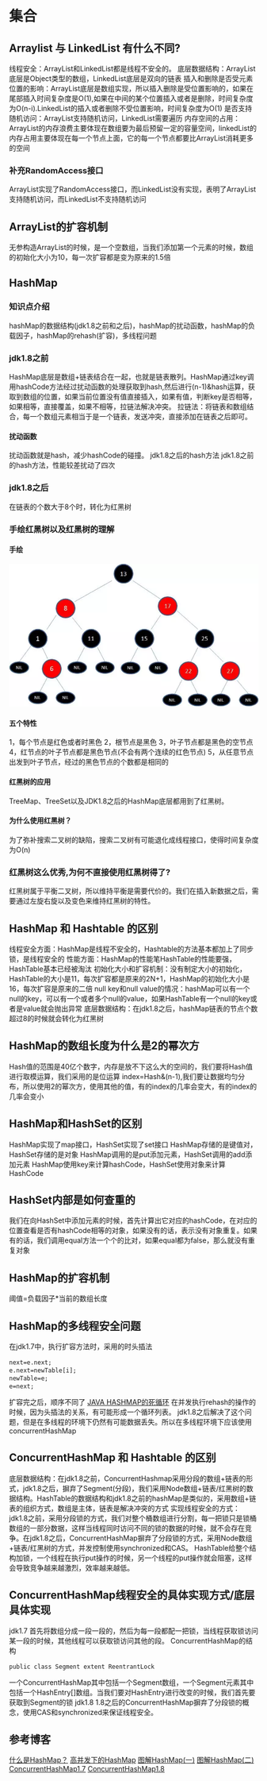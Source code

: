 # 集合
## Arraylist 与 LinkedList 有什么不同?
线程安全：ArrayList和LinkedList都是线程不安全的。
底层数据结构：ArrayList底层是Object类型的数组，LinkedList底层是双向的链表
插入和删除是否受元素位置的影响：ArrayList底层是数组实现，所以插入删除是受位置影响的，如果在尾部插入时间复杂度是O(1),如果在中间的某个位置插入或者是删除，时间复杂度为O(n-i).LinkedList的插入或者删除不受位置影响，时间复杂度为O(1)
是否支持随机访问：ArrayList支持随机访问，LinkedList需要遍历
内存空间的占用：ArrayList的内存浪费主要体现在数组要为最后预留一定的容量空间，linkedList的内存占用主要体现在每一个节点上面，它的每一个节点都要比ArrayList消耗更多的空间
### 补充RandomAccess接口
ArrayList实现了RandomAccess接口，而LinkedList没有实现，表明了ArrayList支持随机访问，而LinkedList不支持随机访问
## ArrayList的扩容机制
无参构造ArrayList的时候，是一个空数组，当我们添加第一个元素的时候，数组的初始化大小为10，每一次扩容都是变为原来的1.5倍
## HashMap
### 知识点介绍
hashMap的数据结构(jdk1.8之前和之后)，hashMap的扰动函数，hashMap的负载因子，hashMap的rehash(扩容)，多线程问题
### jdk1.8之前
HashMap底层是数组+链表结合在一起，也就是链表散列。HashMap通过key调用hashCode方法经过扰动函数的处理获取到hash,然后进行(n-1)&hash运算，获取到数组的位置，如果当前位置没有值直接插入，如果有值，判断key是否相等，如果相等，直接覆盖，如果不相等，拉链法解决冲突。
拉链法：将链表和数组结合，每一个数组元素相当于是一个链表，发送冲突，直接添加在链表之后即可。
#### 扰动函数
扰动函数就是hash，减少hashCode的碰撞。
jdk1.8之后的hash方法
jdk1.8之前的hash方法，性能较差扰动了四次
### jdk1.8之后
在链表的个数大于8个时，转化为红黑树
### 手绘红黑树以及红黑树的理解
#### 手绘
![](_v_images/20190731110115633_7625.png)
#### 五个特性
1，每个节点是红色或者时黑色
2，根节点是黑色
3，叶子节点都是黑色的空节点
4，红节点的叶子节点都是黑色节点(不会有两个连续的红色节点)
5，从任意节点出发到叶子节点，经过的黑色节点的个数都是相同的
#### 红黑树的应用
TreeMap、TreeSet以及JDK1.8之后的HashMap底层都用到了红黑树。
#### 为什么使用红黑树？
 为了弥补搜索二叉树的缺陷，搜索二叉树有可能退化成线程接口，使得时间复杂度为O(n)
### 红黑树这么优秀,为何不直接使用红黑树得了?
红黑树属于平衡二叉树，所以维持平衡是需要代价的。我们在插入新数据之后，需要通过左旋右旋以及变色来维持红黑树的特性。
## HashMap 和 Hashtable 的区别
线程安全方面：HashMap是线程不安全的，Hashtable的方法基本都加上了同步锁，是线程安全的
性能方面：HashMap的性能笔HashTable的性能要强，HashTable基本已经被淘汰
初始化大小和扩容机制：没有制定大小的初始化，HashTable的大小是11，每次扩容都是原来的2N+1，HashMap的初始化大小是16，每次扩容是原来的二倍
null key和null value的情况：hashMap可以有一个null的key，可以有一个或者多个null的value，如果HashTable有一个null的key或者是value就会抛出异常
底层数据结构：在jdk1.8之后，hashMap链表的节点个数超过8的时候就会转化为红黑树
## HashMap的数组长度为什么是2的幂次方
Hash值的范围是40亿个数字，内存是放不下这么大的空间的，我们要将Hash值进行取模运算，我们采用的是位运算
index=Hash&(n-1),我们要让数据均匀分布，所以使用2的幂次方，使用其他的值，有的index的几率会变大，有的index的几率会变小
## HashMap和HashSet的区别
HashMap实现了map接口，HashSet实现了set接口
HashMap存储的是键值对，HashSet存储的是对象
HashMap调用的是put添加元素，HashSet调用的add添加元素
HashMap使用key来计算hashCode，HashSet使用对象来计算HashCode
## HashSet内部是如何查重的
我们在向HashSet中添加元素的时候，首先计算出它对应的hashCode，在对应的位置查看是否有hashCode相等的对象，如果没有的话，表示没有对象重复。如果有的话，我们调用equal方法一个个的比对，如果equal都为false，那么就没有重复对象
## HashMap的扩容机制
阈值=负载因子*当前的数组长度
## HashMap的多线程安全问题
在jdk1.7中，执行扩容方法时，采用的时头插法
```
next=e.next;
e.next=newTable[i];
newTable=e;
e=next;
```
扩容完之后，顺序不同了
[JAVA HASHMAP的死循环](https://coolshell.cn/articles/9606.html)
在并发执行rehash的操作的时候，因为头插法的关系，有可能形成一个循环列表。
jdk1.8之后解决了这个问题，但是在多线程的环境下仍然有可能数据丢失。所以在多线程环境下应该使用concurrentHashMap
## ConcurrentHashMap 和 Hashtable 的区别
底层数据结构：在jdk1.8之前，ConcurrentHashmap采用分段的数组+链表的形式，jdk1.8之后，摒弃了Segment(分段)，我们采用Node数组+链表/红黑树的数据结构。HashTable的数据结构和jdk1.8之前的hashMap是类似的，采用数组+链表的组织方式，数组是主体，链表是解决冲突的方式
实现线程安全的方式：
jdk1.8之前，采用分段锁的方式，我们对整个桶数组进行分割，每一把锁只是锁桶数组的一部分数据，这样当线程同时访问不同的锁的数据的时候，就不会存在竞争。在jdk1.8之后，ConcurrentHashMap摒弃了分段锁的方式，采用Node数组+链表/红黑树的方式，并发控制使用synchronized和CAS。
HashTable给整个结构加锁，一个线程在执行put操作的时候，另一个线程的put操作就会阻塞，这样会导致竞争越来越激烈，效率越来越低。
## ConcurrentHashMap线程安全的具体实现方式/底层具体实现
jdk1.7
首先将数组分成一段一段的，然后为每一段都配一把锁，当线程获取锁访问某一段的时候，其他线程可以获取锁访问其他的段。
ConcurrentHashMap的结构
```
public class Segment extent ReentrantLock 
```
一个ConcurrentHashMap其中包括一个Segment数组，一个Segment元素其中包括一个HashEntry[]数组。当我们要对HashEntry进行改变的时候，我们首先要获取到Segment的锁
jdk1.8
1.8之后的ConcurrentHashMap摒弃了分段锁的概念，使用CAS和synchronized来保证线程安全。

## 参考博客
[什么是HashMap？](https://juejin.im/post/5a215783f265da431d3c7bba)
[高并发下的HashMap](https://juejin.im/post/5a224e1551882535c56cb940)
[图解HashMap(一)](https://juejin.im/post/5a23f82ff265da432003109b#heading-11)
[图解HashMap(二)](https://juejin.im/post/5a255bbd6fb9a0450c493f4d)
[ConcurrentHashMap1.7](https://juejin.im/post/5a2f2f7851882554b837823a#heading-4)
[ConcurrentHashMap1.8](https://juejin.im/post/5b53d1adf265da0f70070e3d)